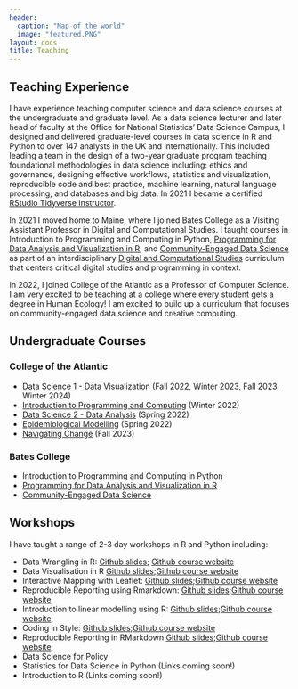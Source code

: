 ```yaml
---
header:
  caption: "Map of the world"
  image: "featured.PNG"
layout: docs
title: Teaching
---
```


## Teaching Experience

I have experience teaching computer science and data science courses at the undergraduate and graduate level. As a data science lecturer and later head of faculty at the Office for National Statistics’ Data Science Campus, I designed and delivered graduate-level courses in data science in R and Python to over 147 analysts in the UK and internationally. This included leading a team in the design of a two-year graduate program teaching foundational methodologies in data science including: ethics and governance, designing effective workflows, statistics and visualization, reproducible code and best practice, machine learning, natural language processing, and databases and big data. In 2021 I became a certified [RStudio Tidyverse Instructor](https://education.rstudio.com/trainers/people/baker+laurie/).

In 2021 I moved home to Maine, where I joined Bates College as a Visiting Assistant Professor in Digital and Computational Studies. I taught courses in Introduction to Programming and Computing in Python, [Programming for Data Analysis and Visualization in R](https://dcs210.netlify.app/), and [Community-Engaged Data Science](https://community-engaged-data-science.netlify.app/) as part of an interdisciplinary [Digital and Computational Studies](https://www.bates.edu/digital-computational-studies/values-goals-and-practices/) curriculum that centers critical digital studies and programming in context.

In 2022, I joined College of the Atlantic as a Professor of Computer Science. I am very excited to be teaching at a college where every student gets a degree in Human Ecology! I am excited to build up a curriculum that focuses on community-engaged data science and creative computing.

## Undergraduate Courses

### College of the Atlantic
- [Data Science 1 - Data Visualization](https://coa-dataviz.netlify.app/) (Fall 2022, Winter 2023, Fall 2023, Winter 2024)
- [Introduction to Programming and Computing](https://coa-intro-cs.netlify.app) (Winter 2022)
- [Data Science 2 - Data Analysis](https://coa-data-analysis.netlify.app) (Spring 2022)
- [Epidemiological Modelling](https://coa-epi-modelling.netlify.app) (Spring 2022)
- [Navigating Change](https://coa-navigating-change.netlify.app) (Fall 2023)


### Bates College
- Introduction to Programming and Computing in Python
- [Programming for Data Analysis and Visualization in R](https://dcs210.netlify.app/)
- [Community-Engaged Data Science](https://community-engaged-data-science.netlify.app/)

## Workshops

I have taught a range of 2-3 day workshops in R and Python including:

  - Data Wrangling in R: [Github slides](https://datasciencecampus.github.io/DSCA_data_wrangling_with_r/slides/data_wrangling_slides.html#1); [Github course website](https://datasciencecampus.github.io/DSCA_data_wrangling_with_r/)
  - Data Visualisation in R [Github slides](https://laurielbaker.github.io/DSCA_data_visualisation_in_r/slides/index.html#1);[Github course website](https://laurielbaker.github.io/DSCA_data_visualisation_in_r/)
  - Interactive Mapping with Leaflet: [Github slides](https://laurielbaker.github.io/DSCA_leaflet_mapping_in_r/slides/leaflet_slides3.html#1);[Github course website](https://laurielbaker.github.io/DSCA_leaflet_mapping_in_r/)
  - Reproducible Reporting using Rmarkdown: [Github slides](https://laurielbaker.github.io/reproducible_reports/slides/reproducible_report_slides.html#1);[Github course website](https://laurielbaker.github.io/reproducible_reports/)
  - Introduction to linear modelling using R: [Github slides](https://laurielbaker.github.io/linear_modelling_in_R/slides/linear_modelling_slides.html#1);[Github course website](https://laurielbaker.github.io/linear_modelling_in_R/)
  - Coding in Style: [Github slides](https://laurielbaker.github.io/reproducible_reports/slides/coding_in_style.html#1);[Github course website](https://laurielbaker.github.io/reproducible_reports/)
  - Reproducible Reporting in RMarkdown  [Github slides](https://laurielbaker.github.io/reproducible_reports/);[Github course website](https://laurielbaker.github.io/reproducible_reports/)
  - Data Science for Policy
  - Statistics for Data Science in Python (Links coming soon!)
  - Introduction to R (Links coming soon!)